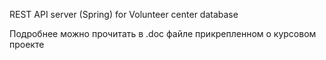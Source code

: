 REST API server (Spring) for Volunteer center database

Подробнее можно прочитать в .doc файле прикрепленном о курсовом проекте

